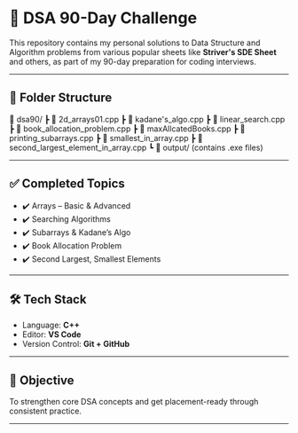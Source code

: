 

# 🧠 DSA 90-Day Challenge

This repository contains my personal solutions to Data Structure and Algorithm problems from various popular sheets like **Striver's SDE Sheet** and others, as part of my 90-day preparation for coding interviews.

---

## 📁 Folder Structure

📂 dsa90/
┣ 📄 2d_arrays01.cpp
┣ 📄 kadane's_algo.cpp
┣ 📄 linear_search.cpp
┣ 📄 book_allocation_problem.cpp
┣ 📄 maxAllcatedBooks.cpp
┣ 📄 printing_subarrays.cpp
┣ 📄 smallest_in_array.cpp
┣ 📄 second_largest_element_in_array.cpp
┗ 📂 output/ (contains .exe files)



---

## ✅ Completed Topics

- ✔️ Arrays – Basic & Advanced
- ✔️ Searching Algorithms
- ✔️ Subarrays & Kadane’s Algo
- ✔️ Book Allocation Problem
- ✔️ Second Largest, Smallest Elements

---

## 🛠️ Tech Stack

- Language: **C++**
- Editor: **VS Code**
- Version Control: **Git + GitHub**

---

## 📌 Objective

To strengthen core DSA concepts and get placement-ready through consistent practice.

---
